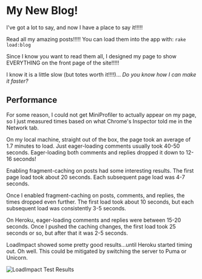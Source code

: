 # My New Blog!

I've got a lot to say, and now I have a place to say it!!!!!

Read all my amazing posts!!!!! You can load them into the app with: `rake load:blog`

Since I know you want to read them all, I designed my page to show EVERYTHING on the front page of the site!!!!!

I know it is a little slow (but totes worth it!!!!)... _Do you know how I can make it faster?_

## Performance

For some reason, I could not get MiniProfiler to actually appear on my page, so I just measured times based on what Chrome's Inspector told me in the Network tab.

On my local machine, straight out of the box, the page took an average of 1.7 minutes to load.
Just eager-loading comments usually took 40-50 seconds.
Eager-loading both comments and replies dropped it down to 12-16 seconds!

Enabling fragment-caching on posts had some interesting results. The first page load took about 20 seconds. Each subsequent page load was 4-7 seconds.

Once I enabled fragment-caching on posts, comments, and replies, the times dropped even further. The first load took about 10 seconds, but each subsequent load was consistently 3-5 seconds.

On Heroku, eager-loading comments and replies were between 15-20 seconds. Once I pushed the caching changes, the first load took 25 seconds or so, but after that it was 2-5 seconds.

LoadImpact showed some pretty good results...until Heroku started timing out. Oh well. This could be mitigated by switching the server to Puma or Unicorn.

![LoadImpact Test Results](https://dl.dropboxusercontent.com/u/169149/Screen%20Shot%202015-04-02%20at%201.34.21%20PM.png)
